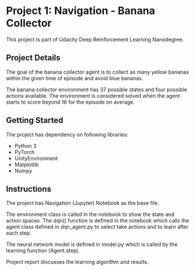 # Project 1: Navigation - Banana Collector
This project is part of Udacity Deep Reinforcement Learning Nanodegree.

## Project Details
The goal of the banana collector agent is to collect as many yellow bananas within the given time of episode and avoid blue bananas.

The banana collector environment has 37 possible states and four possible actions available. The environment is considered solved when the agent starts to score beyond 16 for the episode on average.

## Getting Started
The project has dependency on following libraries:

* Python 3
* PyTorch
* UnityEnvironment
* Matplotlib
* Numpy

## Instructions
The project has Navigation (Jupyter) Notebook as the base file. 

The environment class is called in the notebook to show the state and action spaces. The dqn() function is defined in the notebook which calls the agent class defined in dqn_agent.py to select take actions and to learn after each step. 

The neural network model is defined in model.py which is called by the learning function (Agent.step).

Project report discusses the learning algorithm and results.
